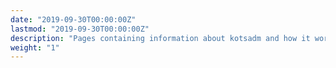 ```yaml
---
date: "2019-09-30T00:00:00Z"
lastmod: "2019-09-30T00:00:00Z"
description: "Pages containing information about kotsadm and how it works"
weight: "1"
---
```

